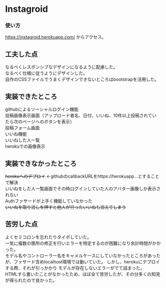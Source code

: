 # Instagroid

### 使い方
https://instagroid.herokuapp.com/
からアクセス。

## 工夫した点
なるべくレスポンシブなデザインになるように配慮した。  
なるべく仕様に従うようにデザインした。  
自作のCSSファイルでうまくデザインできないところはbootstrapを活用した。

## 実装できたところ
githubによるソーシャルログイン機能  
投稿画像表示画面（アップロード者名、日付、いいね、10件以上投稿されていたら次のページへのボタンを表示）  
投稿フォーム画面  
いいね機能  
いいねした人一覧  
herokuでの画像表示

## 実装できなかったところ
~~herokuへのデプロイ~~ ←githubのcallbackURLをhttps://herokuapp...とすることで解決  
いいねをした人一覧画面でその時ログインしていた人のアバター画像しか表示されない  
Authファサードが上手く機能していなかった  
~~いいねを取り消しを押すと他人が行ったいいねも消えてしまう~~

## 苦労した点
よくセミコロンを忘れたりタイポしていた。  
一気に複数の箇所の修正を行いエラーを特定するのが困難になり余計時間がかかった。  
モデル名やコントローラー名をキャメルケースにしていなかったところがあったが、ファサード含めlocalhost環境では動いていた。
しかし、herokuにデプロイする際、それが引っかかり
モデルが存在しないエラーがでて詰まった。  
HTMLすら書いたことがなかったため、ほぼ全て苦労したが、その分多くの知見が得られたので良かった。
